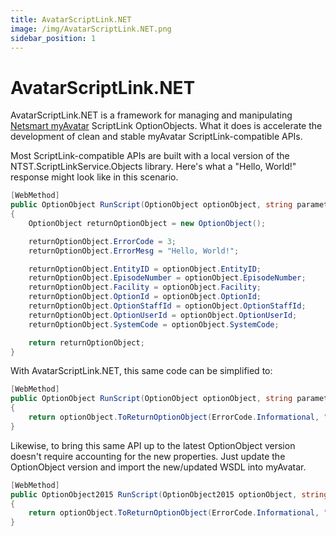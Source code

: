 ```yaml
---
title: AvatarScriptLink.NET
image: /img/AvatarScriptLink.NET.png
sidebar_position: 1
---
```


# AvatarScriptLink.NET

AvatarScriptLink.NET is a framework for managing and manipulating [Netsmart myAvatar](https://www.ntst.com/Solutions-and-Services/Offerings/myAvatar) ScriptLink OptionObjects. What it does is accelerate the development of clean and stable myAvatar ScriptLink-compatible APIs.

Most ScriptLink-compatible APIs are built with a local version of the NTST.ScriptLinkService.Objects library. Here's what a "Hello, World!" response might look like in this scenario.

```cs
[WebMethod]
public OptionObject RunScript(OptionObject optionObject, string parameter)
{
    OptionObject returnOptionObject = new OptionObject();

    returnOptionObject.ErrorCode = 3;
    returnOptionObject.ErrorMesg = "Hello, World!";

    returnOptionObject.EntityID = optionObject.EntityID;
    returnOptionObject.EpisodeNumber = optionObject.EpisodeNumber;
    returnOptionObject.Facility = optionObject.Facility;
    returnOptionObject.OptionId = optionObject.OptionId;
    returnOptionObject.OptionStaffId = optionObject.OptionStaffId;
    returnOptionObject.OptionUserId = optionObject.OptionUserId;
    returnOptionObject.SystemCode = optionObject.SystemCode;

    return returnOptionObject;
}
```

With AvatarScriptLink.NET, this same code can be simplified to:

```cs
[WebMethod]
public OptionObject RunScript(OptionObject optionObject, string parameter)
{
    return optionObject.ToReturnOptionObject(ErrorCode.Informational, "Hello, World!");
}
```

Likewise, to bring this same API up to the latest OptionObject version doesn't require accounting for the new properties. Just update the OptionObject version and import the new/updated WSDL into myAvatar.

```cs
[WebMethod]
public OptionObject2015 RunScript(OptionObject2015 optionObject, string parameter)
{
    return optionObject.ToReturnOptionObject(ErrorCode.Informational, "Hello, World!");
}
```
